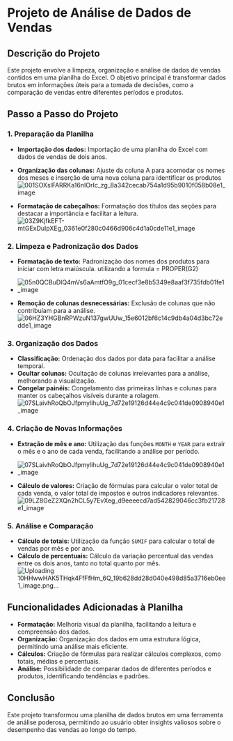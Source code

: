 # Projeto de Análise de Dados de Vendas

## Descrição do Projeto

Este projeto envolve a limpeza, organização e análise de dados de vendas contidos em uma planilha do Excel. O objetivo principal é transformar dados brutos em informações úteis para a tomada de decisões, como a comparação de vendas entre diferentes períodos e produtos.

## Passo a Passo do Projeto

### 1. Preparação da Planilha

- **Importação dos dados:** Importação de uma planilha do Excel com dados de vendas de dois anos.
- **Organização das colunas:** Ajuste da coluna A para acomodar os nomes dos meses e inserção de uma nova coluna para identificar os produtos
 ![001SOXslFARRKa16nIOrIc_zg_8a342cecab754a1d95b9010f058b08e1_image](https://github.com/user-attachments/assets/792e1c97-1687-4651-aa06-1bef22dc3773)

- **Formatação de cabeçalhos:** Formatação dos títulos das seções para destacar a importância e facilitar a leitura.
  ![03Z9KjfkEFT-mtGExDuIpXEg_0361e0f280c0466d906c4d1a0cde11e1_image](https://github.com/user-attachments/assets/2431b338-ffda-41f1-bf2f-cbd8dd48d905)


  
### 2. Limpeza e Padronização dos Dados

- **Formatação de texto:** Padronização dos nomes dos produtos para iniciar com letra maiúscula. utilizando a formula = PROPER(G2)
- ![05n0QCBuDIQ4mVs6aAmtfO9g_01cecf3e8b5349e8aaf3f735fdb01fe1_image](https://github.com/user-attachments/assets/390b2678-7b10-41f6-9113-fe748c82f3c8)



- **Remoção de colunas desnecessárias:** Exclusão de colunas que não contribuíam para a análise.
![06HZ3YHGBnRPWzuN137gwUUw_15e6012bf6c14c9db4a04d3bc72edde1_image](https://github.com/user-attachments/assets/959cabce-7b6d-4956-a948-ccbde71ece67)

### 3. Organização dos Dados

- **Classificação:** Ordenação dos dados por data para facilitar a análise temporal.
- **Ocultar colunas:** Ocultação de colunas irrelevantes para a análise, melhorando a visualização.
- **Congelar painéis:** Congelamento das primeiras linhas e colunas para manter os cabeçalhos visíveis durante a rolagem.
![07SLaivhRoQbOJfpmylihuUg_7d72e19126d44e4c9c041de0908940e1_image](https://github.com/user-attachments/assets/b8afca88-8919-4c43-bdf1-ee69355d9415)



### 4. Criação de Novas Informações

- **Extração de mês e ano:** Utilização das funções `MONTH` e `YEAR` para extrair o mês e o ano de cada venda, facilitando a análise por período.
- ![07SLaivhRoQbOJfpmylihuUg_7d72e19126d44e4c9c041de0908940e1_image](https://github.com/user-attachments/assets/343893ac-3585-444e-b67b-555f8bff669f)

- **Cálculo de valores:** Criação de fórmulas para calcular o valor total de cada venda, o valor total de impostos e outros indicadores relevantes.
![09LZ8GeZ2XQn2hCL5y7EvXeg_d9eeeecd7ad542829046cc3fb21728e1_image](https://github.com/user-attachments/assets/0f09df51-fc8a-43ff-b026-8063090ffc68)



### 5. Análise e Comparação

- **Cálculo de totais:** Utilização da função `SUMIF` para calcular o total de vendas por mês e por ano.
- **Cálculo de percentuais:** Cálculo da variação percentual das vendas entre os dois anos, tanto no total quanto por mês.
![Uploading 10HHwwHAK5THqk4FfFfHm_6Q_19b628dd28d040e498d85a3716eb0ee1_image.png…]()



## Funcionalidades Adicionadas à Planilha

- **Formatação:** Melhoria visual da planilha, facilitando a leitura e compreensão dos dados.
- **Organização:** Organização dos dados em uma estrutura lógica, permitindo uma análise mais eficiente.
- **Cálculos:** Criação de fórmulas para realizar cálculos complexos, como totais, médias e percentuais.
- **Análise:** Possibilidade de comparar dados de diferentes períodos e produtos, identificando tendências e padrões.

## Conclusão

Este projeto transformou uma planilha de dados brutos em uma ferramenta de análise poderosa, permitindo ao usuário obter insights valiosos sobre o desempenho das vendas ao longo do tempo.

